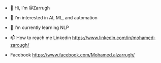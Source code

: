 - 👋 Hi, I’m @Zarrugh
- 👀 I’m interested in AI, ML, and automation
- 🌱 I’m currently learning NLP

- 📫 How to reach me Linkedin https://www.linkedin.com/in/mohamed-zarough/  
-   Facebook  https://www.facebook.com/Mohamed.alzarrugh/ 

<!---
Zarrugh/Zarrugh is a ✨ special ✨ repository because its `README.md` (this file) appears on your GitHub profile.
You can click the Preview link to take a look at your changes.
--->
